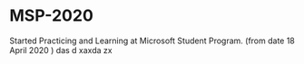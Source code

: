 # MSP-2020
Started Practicing and Learning at Microsoft Student Program. (from date 18 April 2020 )
das
d
xaxda
zx
